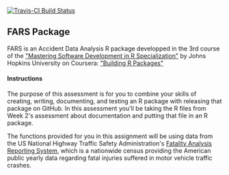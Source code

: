 [![Travis-CI Build Status](https://travis-ci.org/llangevin/FARS.svg?branch=master)](https://travis-ci.org/llangevin/FARS)

## FARS Package

FARS is an Accident Data Analysis R package developped in the 3rd course of the
["Mastering Software Development in R Specialization"](https://www.coursera.org/specializations/r) by Johns Hopkins University on Coursera: ["Building R Packages"](https://www.coursera.org/specializations/r) 

#### Instructions

The purpose of this assessment is for you to combine your skills of creating, writing, documenting, and testing an R package with releasing that package on GitHub. In this assessment you'll be taking the R files from Week 2's assessment about documentation and putting that file in an R package.

The functions provided for you in this assignment will be using data from the US National Highway Traffic Safety Administration's [Fatality Analysis Reporting System](https://one.nhtsa.gov/Data/Fatality-Analysis-Reporting-System-(FARS)), which is a nationwide census providing the American public yearly data regarding fatal injuries suffered in motor vehicle traffic crashes.
